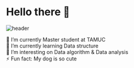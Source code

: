 # Hello there 👋

![header](https://capsule-render.vercel.app/api?type=soft&color=white&height=300&section=header&text=Welcome%20render&fontSize=90)



🔭 I’m currently Master student at TAMUC   
🌱 I’m currently learning Data structure   
👯 I’m interesting on Data algorithm & Data analysis   
⚡ Fun fact: My dog is so cute   
